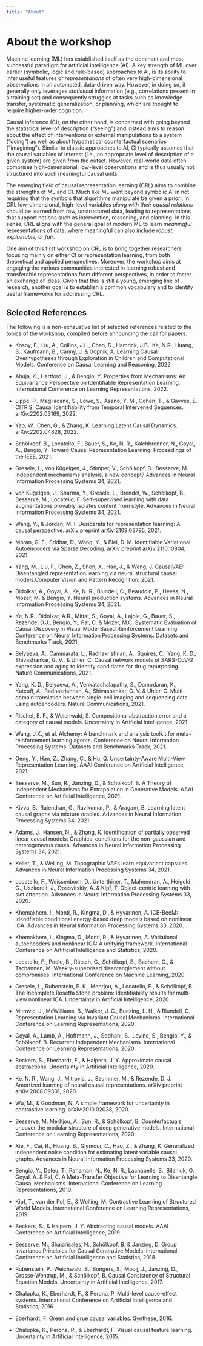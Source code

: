 ```yaml
---
title: "About"
---
```


# About the workshop

Machine learning (ML) has established itself as the dominant and most successful paradigm for artificial intelligence (AI). A key strength of ML over earlier (symbolic, logic and rule-based) approaches to AI, is its ability to infer useful features or *representations* of often very high-dimensional observations in an automated, data-driven way. However, in doing so, it generally only leverages *statistical* information (e.g., correlations present in a training set) and consequently struggles at tasks such as knowledge transfer, systematic generalization, or planning, which are thought to require higher-order cognition.

Causal inference (CI), on the other hand, is concerned with going beyond the statistical level of description (“seeing”) and instead aims to reason about the effect of interventions or external manipulations to a system (“doing”) as well as about hypothetical counterfactual scenarios (“imagining”). Similar to classic approaches to AI, CI typically assumes that the causal variables of interest (i.e., an appropriate level of description of a given system) are given from the outset. However, real-world data often comprises high-dimensional, low-level observations and is thus usually not structured into such meaningful causal units. 

The emerging field of causal representation learning (CRL) aims to combine the strengths of ML and CI. Much like ML went beyond symbolic AI in not requiring that the symbols that algorithms manipulate be given a priori, in CRL low-dimensional, high-level variables *along with their causal relations* should be learned from raw, unstructured data, leading to representations that support notions such as intervention, reasoning, and planning. In this sense, CRL aligns with the general goal of modern ML to learn *meaningful* representations of data, where meaningful can also include *robust, explainable,* or *fair*.

One aim of this first workshop on CRL is to bring together researchers focusing mainly on either CI or representation learning, from both theoretical and applied perspectives. Moreover, the workshop aims at engaging the various communities interested in learning robust and transferable representations from different perspectives, in order to foster an exchange of ideas. Given that this is still a young, emerging line of research, another goal is to establish a common vocabulary and to identify useful frameworks for addressing CRL. 


## Selected References

The following is a non-exhaustive list of selected references related to the topics of the workshop, compiled before announcing the call for papers.

* Kosoy, E., Liu, A., Collins, J.L., Chan, D., Hamrick, J.B., Ke, N.R., Huang, S., Kaufmann, B., Canny, J. & Gopnik, A. Learning Causal Overhypotheses through Exploration in Children and Computational Models. Conference on Causal Learning and Reasoning, 2022.

* Ahuja, K., Hartford, J., & Bengio, Y. Properties from Mechanisms: An Equivariance Perspective on Identifiable Representation Learning. International Conference on Learning Representations, 2022.

* Lippe, P., Magliacane, S., Löwe, S., Asano, Y. M., Cohen, T., & Gavves, E. CITRIS: Causal Identifiability from Temporal Intervened Sequences. arXiv:2202.03169, 2022.

* Yao, W., Chen, G., & Zhang, K. Learning Latent Causal Dynamics. arXiv:2202.04828, 2022.

* Schölkopf, B., Locatello, F., Bauer, S., Ke, N. R., Kalchbrenner, N., Goyal, A., Bengio, Y. Toward Causal Representation Learning. Proceedings of the IEEE, 2021.

* Gresele, L., von Kügelgen, J., Stimper, V., Schölkopf, B., Besserve, M. Independent mechanisms analysis, a new concept? Advances in Neural Information Processing Systems 34, 2021.

* von Kügelgen, J., Sharma, Y., Gresele, L., Brendel, W., Schölkopf, B., Besserve, M., Locatello, F. Self-supervised learning with data augmentations provably isolates content from style. Advances in Neural Information Processing Systems 34, 2021.

* Wang, Y., & Jordan, M. I. Desiderata for representation learning: A causal perspective. arXiv preprint arXiv:2109.03795, 2021.

* Moran, G. E., Sridhar, D., Wang, Y., & Blei, D. M. Identifiable Variational Autoencoders via Sparse Decoding. arXiv preprint arXiv:2110.10804, 2021.

* Yang, M., Liu, F., Chen, Z., Shen, X., Hao, J., & Wang, J. CausalVAE: Disentangled representation learning via neural structural causal models.Computer Vision and Pattern Recognition, 2021.

* Didolkar, A., Goyal, A., Ke, N. R., Blundell, C., Beaudoin, P., Heess, N., Mozer, M. & Bengio, Y. Neural production systems. Advances in Neural Information Processing Systems 34, 2021.

* Ke, N.R., Didolkar, A.R., Mittal, S., Goyal, A., Lajoie, G., Bauer, S., Rezende, D.J., Bengio, Y., Pal, C. & Mozer, M.C. Systematic Evaluation of Causal Discovery in Visual Model Based Reinforcement Learning. Conference on Neural Information Processing Systems: Datasets and Benchmarks Track, 2021.

* Belyaeva, A., Cammarata, L., Radhakrishnan, A., Squires, C., Yang, K. D., Shivashankar, G. V., &  Uhler, C. Causal network models of SARS-CoV-2 expression and aging to identify candidates for drug repurposing. Nature Communications, 2021.

* Yang, K. D., Belyaeva, A., Venkatachalapathy, S., Damodaran, K., Katcoff, A., Radhakrishnan, A., Shivashankar, G. V. & Uhler, C. Multi-domain translation between single-cell imaging and sequencing data using autoencoders. Nature Communications, 2021.

* Rischel, E. F., & Weichwald, S. Compositional abstraction error and a category of causal models. Uncertainty in Artificial Intelligence, 2021.

* Wang, J.X., et al. Alchemy: A benchmark and analysis toolkit for meta-reinforcement learning agents. Conference on Neural Information Processing Systems: Datasets and Benchmarks Track, 2021.

* Geng, Y., Han, Z., Zhang, C., & Hu, Q. Uncertainty-Aware Multi-View Representation Learning. AAAI Conference on Artificial Intelligence, 2021.

* Besserve, M., Sun, R., Janzing, D., & Schölkopf, B. A Theory of Independent Mechanisms for Extrapolation in Generative Models. AAAI Conference on Artificial Intelligence, 2021.

* Kivva, B., Rajendran, G., Ravikumar, P., & Aragam, B. Learning latent causal graphs via mixture oracles. Advances in Neural Information Processing Systems 34, 2021.

* Adams, J., Hansen, N., & Zhang, K. Identification of partially observed linear causal models: Graphical conditions for the non-gaussian and heterogeneous cases. Advances in Neural Information Processing Systems 34, 2021.

* Keller, T., & Welling, M. Topographic VAEs learn equivariant capsules. Advances in Neural Information Processing Systems 34, 2021.

* Locatello, F., Weissenborn, D., Unterthiner, T., Mahendran, A., Heigold, G., Uszkoreit, J., Dosovitskiy, A. & Kipf, T. Object-centric learning with slot attention. Advances in Neural Information Processing Systems 33, 2020.

* Khemakhem, I., Monti, R., Kingma, D., & Hyvarinen, A. ICE-BeeM: Identifiable conditional energy-based deep models based on nonlinear ICA. Advances in Neural Information Processing Systems 33, 2020.

* Khemakhem, I., Kingma, D., Monti, R., & Hyvarinen, A. Variational autoencoders and nonlinear ICA: A unifying framework. International Conference on Artificial Intelligence and Statistics, 2020.

* Locatello, F., Poole, B., Rätsch, G., Schölkopf, B., Bachem, O., & Tschannen, M. Weakly-supervised disentanglement without compromises. International Conference on Machine Learning, 2020.

* Gresele, L., Rubenstein, P. K., Mehrjou, A., Locatello, F., & Schölkopf, B. The Incomplete Rosetta Stone problem: Identifiability results for multi-view nonlinear ICA. Uncertainty in Artificial Intelligence, 2020.

* Mitrovic, J., McWilliams, B., Walker, J. C., Buesing, L. H., & Blundell, C. Representation Learning via Invariant Causal Mechanisms. International Conference on Learning Representations, 2020.

* Goyal, A., Lamb, A., Hoffmann, J., Sodhani, S., Levine, S., Bengio, Y., & Schölkopf, B. Recurrent Independent Mechanisms. International Conference on Learning Representations, 2020.

* Beckers, S., Eberhardt, F., & Halpern, J. Y. Approximate causal abstractions. Uncertainty in Artificial Intelligence, 2020.

* Ke, N. R., Wang, J., Mitrovic, J., Szummer, M., & Rezende, D. J. Amortized learning of neural causal representations. arXiv preprint arXiv:2008.09301, 2020.

* Wu, M., & Goodman, N. A simple framework for uncertainty in contrastive learning. arXiv:2010.02038, 2020.

* Besserve, M. Merhjou, A., Sun, R., & Schölkopf, B. Counterfactuals uncover the modular structure of deep generative models. International Conference on Learning Representations, 2020.

* Xie, F., Cai, R., Huang, B., Glymour, C., Hao, Z., & Zhang, K. Generalized independent noise condition for estimating latent variable causal graphs. Advances in Neural Information Processing Systems 33, 2020.

* Bengio, Y., Deleu, T., Rahaman, N., Ke, N. R., Lachapelle, S., Bilaniuk, O., Goyal, A. & Pal, C. A Meta-Transfer Objective for Learning to Disentangle Causal Mechanisms. International Conference on Learning Representations, 2019.

* Kipf, T., van der Pol, E., & Welling, M. Contrastive Learning of Structured World Models. International Conference on Learning Representations, 2019.

* Beckers, S., & Halpern, J. Y. Abstracting causal models. AAAI Conference on Artificial Intelligence, 2019.

* Besserve, M., Shajarisales, N., Schölkopf, B. & Janzing, D. Group Invariance Principles for Causal Generative Models. International Conference on Artificial Intelligence and Statistics, 2018.

* Rubenstein, P., Weichwald, S., Bongers, S., Mooij, J., Janzing, D., Grosse-Wentrup, M., & Schölkopf, B. Causal Consistency of Structural Equation Models. Uncertainty in Artificial Intelligence, 2017.

* Chalupka, K., Eberhardt, F., & Perona, P. Multi-level cause-effect systems. International Conference on Artificial Intelligence and Statistics, 2016.

* Eberhardt, F. Green and grue causal variables. Synthese, 2016.

* Chalupka, K., Perona, P., & Eberhardt, F. Visual causal feature learning. Uncertainty in Artificial Intelligence, 2015.
